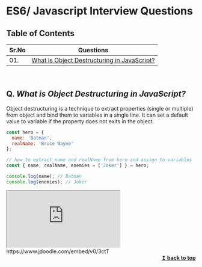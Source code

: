 
# ES6/ Javascript Interview Questions

## Table of Contents

| Sr.No|  Questions       |
|------|------------------|
| 01. |[What is Object Destructuring in JavaScript?](#q-what-is-object-destructuring-in-javascript)|


<br/>

## Q. ***What is Object Destructuring in JavaScript?***
Object destructuring is a technique to extract properties (single or multiple) from object and bind them to variables in a single line. It can set a default value to variable if the property does not exits in the object.

```js
const hero = {
  name: 'Batman',
  realName: 'Bruce Wayne'
};

// how to extract name and realName from hero and assign to variables
const { name, realName, enemies = ['Joker'] } = hero;

console.log(name); // Batman
console.log(enemies); // Joker
```
<div data-pym-src="https://www.jdoodle.com/embed/v0/3ctT"></div>
<iframe src="https://www.jdoodle.com/embed/v0/3ctT"></iframe>
https://www.jdoodle.com/embed/v0/3ctT

<div align="right">
    <b><a href="#">↥ back to top</a></b>
</div>
